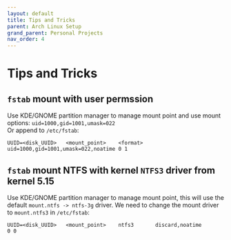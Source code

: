 ```yaml
---
layout: default
title: Tips and Tricks
parent: Arch Linux Setup
grand_parent: Personal Projects
nav_order: 4
---
```


# Tips and Tricks

## `fstab` mount with user permssion

Use KDE/GNOME partition manager to manage mount point and use mount options: `uid=1000,gid=1001,umask=022`  
Or append to `/etc/fstab`:

```
UUID=<disk_UUID>   <mount_point>    <format>    uid=1000,gid=1001,umask=022,noatime 0 1
```

## `fstab` mount NTFS with kernel `NTFS3` driver from kernel 5.15

Use KDE/GNOME partition manager to manage mount point, this will use the default `mount.ntfs -> ntfs-3g` driver. We need to change the mount driver to `mount.ntfs3` in `/etc/fstab`:

```
UUID=<disk_UUID>   <mount_point>    ntfs3       discard,noatime                     0 0
```

